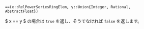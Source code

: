```
==(x::RelPowerSeriesRingElem, y::Union{Integer, Rational, AbstractFloat})
```

$ x == y $ の場合は `true` を返し、そうでなければ `false` を返します。
